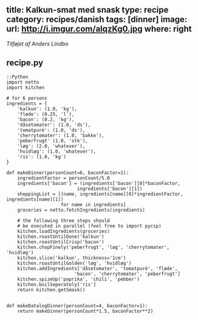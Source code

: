 title: Kalkun-smat med snask
type: recipe
category: recipes/danish
tags: [dinner]
image:
    url: http://i.imgur.com/alqzKg0.jpg
    where: right
---
*Tilføjet af Anders Lindbo*

recipe.py
---------
    ::Python
    import netto
    import kitchen

    # for 6 persons
    ingredients = {
        'kalkun': (1.0, 'kg'),
        'fløde': (0.25, 'l'),
        'bacon': (0.2, 'kg'),
        'dåsetomater': (1.0, 'ds'),
        'tomatpuré': (1.0, 'ds'),
        'cherrytomater': (1.0, 'bakke'),
        'peberfrugt' (1.0, 'stk'),
        'løg': (2.0, 'whatever'),
        'hvidløg': (1.0, 'whatever'),
        'ris': (1.0, 'kg')
    }

    def makeDinner(personCount=6, baconFactor=1):
        ingredientFactor = personCount/5.0
        ingredients['bacon'] = (ingredients['bacon'][0]*baconFactor,
                              ingredients['bacon'][1])
        shoppingList = [(name, ingredients[name][0]*ingredientFactor, ingredients[name][1]) 
                        for name in ingredients]
        groceries = netto.fetchIngredients(ingredients)
        
        # the following three steps should
        # be executed in parallel (feel free to import pycsp)
        kitchen.loadIngredients(groceries)
        kitchen.roastUntilDone('kalkun')
        kitchen.roastUntilCrisp('bacon')
        kitchen.chopFinely('peberfrugt', 'løg', 'cherrytomater', 'hvidløg')
        kitchen.slice('kalkun', thickness='1cm')
        kitchen.roastUntilGolden('løg', 'hvidløg')
        kitchen.addIngredients['dåsetomater', 'tomatpuré', 'fløde', 
                             'bacon', 'cherrytomater', 'peberfrugt']
        kitchen.spizeUp('paprika', 'chili', 'pebber')
        kitchen.boilSeperately['ris']
        return kitchen.getSmask()


    def makeDatalogDinner(personCount=4, baconFactor=1):
        return makeDinner(personCount*1.5, baconFactor**2)
